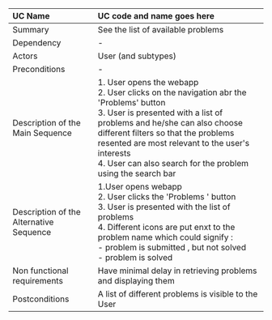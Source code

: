 | UC Name	  | UC code and name goes here |
| :---        |    :----   |
| Summary      | See the list of available problems       |
| Dependency   | -   |
| Actors   | User (and subtypes)    |
| Preconditions   |  -     |
| Description of the Main Sequence   | 1. User opens the webapp <br>  2. User clicks on the navigation abr the 'Problems' button <br> 3. User is presented with a list of problems and he/she can also choose different filters so that the problems resented are most relevant to the user's interests <br> 4. User can also search for the problem using the search bar |
| Description of the Alternative Sequence   | 1.User opens webapp <br> 2. User clicks the 'Problems ' button <br> 3. User is presented with the list of problems <br> 4. Different icons are put enxt to the problem name which could signify : <br> - problem is submitted , but not solved <br> - problem is solved |
| Non functional requirements   |  Have minimal delay in retrieving problems and displaying them    |
| Postconditions   |  A list of different problems is visible to the User |
